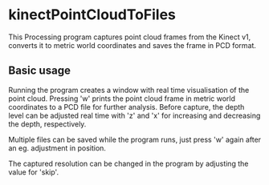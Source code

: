 # kinectPointCloudToFiles
This Processing program captures point cloud frames from the Kinect v1, converts it to metric world coordinates and saves the frame in PCD format.

## Basic usage
Running the program creates a window with real time visualisation of the point cloud. Pressing 'w' prints the point cloud frame in metric world coordinates to a PCD file for further analysis. Before capture, the depth level can be adjusted real time with 'z' and 'x' for increasing and decreasing the depth, respectively.

Multiple files can be saved while the program runs, just press 'w' again after an eg. adjustment in position.

The captured resolution can be changed in the program by adjusting the value for 'skip'.
